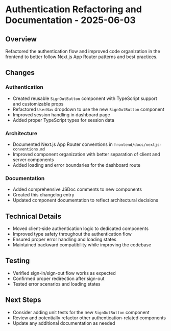 # Authentication Refactoring and Documentation - 2025-06-03

## Overview
Refactored the authentication flow and improved code organization in the frontend to better follow Next.js App Router patterns and best practices.

## Changes

### Authentication
- Created reusable `SignOutButton` component with TypeScript support and customizable props
- Refactored `UserNav` dropdown to use the new `SignOutButton` component
- Improved session handling in dashboard page
- Added proper TypeScript types for session data

### Architecture
- Documented Next.js App Router conventions in `frontend/docs/nextjs-conventions.md`
- Improved component organization with better separation of client and server components
- Added loading and error boundaries for the dashboard route

### Documentation
- Added comprehensive JSDoc comments to new components
- Created this changelog entry
- Updated component documentation to reflect architectural decisions

## Technical Details
- Moved client-side authentication logic to dedicated components
- Improved type safety throughout the authentication flow
- Ensured proper error handling and loading states
- Maintained backward compatibility while improving the codebase

## Testing
- Verified sign-in/sign-out flow works as expected
- Confirmed proper redirection after sign-out
- Tested error scenarios and loading states

## Next Steps
- Consider adding unit tests for the new `SignOutButton` component
- Review and potentially refactor other authentication-related components
- Update any additional documentation as needed
